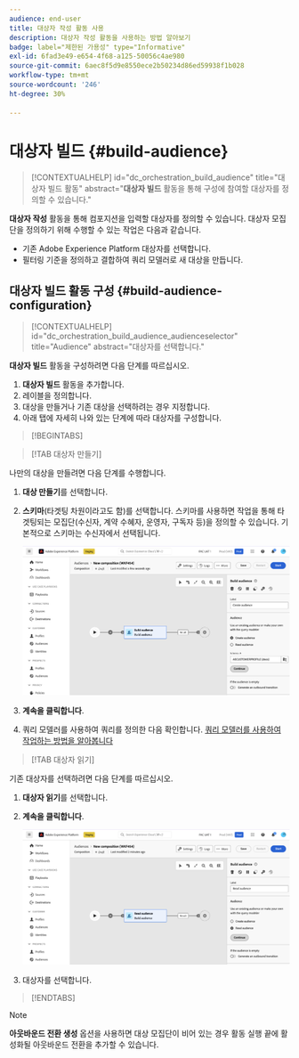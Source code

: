 ```yaml
---
audience: end-user
title: 대상자 작성 활동 사용
description: 대상자 작성 활동을 사용하는 방법 알아보기
badge: label="제한된 가용성" type="Informative"
exl-id: 6fad3e49-e654-4f68-a125-50056c4ae980
source-git-commit: 6aec8f5d9e8550ece2b50234d86ed59938f1b028
workflow-type: tm+mt
source-wordcount: '246'
ht-degree: 30%

---
```


# 대상자 빌드 {#build-audience}

>[!CONTEXTUALHELP]
>id="dc_orchestration_build_audience"
>title="대상자 빌드 활동"
>abstract="**대상자 빌드** 활동을 통해 구성에 참여할 대상자를 정의할 수 있습니다."

**대상자 작성** 활동을 통해 컴포지션을 입력할 대상자를 정의할 수 있습니다. 대상자 모집단을 정의하기 위해 수행할 수 있는 작업은 다음과 같습니다.

* 기존 Adobe Experience Platform 대상자를 선택합니다.
* 필터링 기준을 정의하고 결합하여 쿼리 모델러로 새 대상을 만듭니다.

## 대상자 빌드 활동 구성 {#build-audience-configuration}

>[!CONTEXTUALHELP]
>id="dc_orchestration_build_audience_audienceselector"
>title="Audience"
>abstract="대상자를 선택합니다."

**대상자 빌드** 활동을 구성하려면 다음 단계를 따르십시오.

1. **대상자 빌드** 활동을 추가합니다.
1. 레이블을 정의합니다.
1. 대상을 만들거나 기존 대상을 선택하려는 경우 지정합니다.
1. 아래 탭에 자세히 나와 있는 단계에 따라 대상자를 구성합니다.

>[!BEGINTABS]

>[!TAB 대상자 만들기]

나만의 대상을 만들려면 다음 단계를 수행합니다.

1. **대상 만들기**&#x200B;를 선택합니다.
1. **스키마**(타겟팅 차원이라고도 함)를 선택합니다. 스키마를 사용하면 작업을 통해 타겟팅되는 모집단(수신자, 계약 수혜자, 운영자, 구독자 등)을 정의할 수 있습니다. 기본적으로 스키마는 수신자에서 선택됩니다.

   ![](../assets/build-audience-create.png)

1. **계속을 클릭합니다**.
1. 쿼리 모델러를 사용하여 쿼리를 정의한 다음 확인합니다. [쿼리 모델러를 사용하여 작업하는 방법을 알아봅니다](../../query/query-modeler-overview.md)

>[!TAB 대상자 읽기]

기존 대상자를 선택하려면 다음 단계를 따르십시오.

1. **대상자 읽기**&#x200B;를 선택합니다.
1. **계속을 클릭합니다**.

   ![](../assets/build-audience-read.png)

1. 대상자를 선택합니다.

>[!ENDTABS]

>[!NOTE]
>
>**아웃바운드 전환 생성** 옵션을 사용하면 대상 모집단이 비어 있는 경우 활동 실행 끝에 활성화될 아웃바운드 전환을 추가할 수 있습니다.

<!--
## Examples{#build-audience-examples}

Here is an example of a workflow with two **Build audience** activities. The first one targets the poker players audience, followed by an email delivery. The second one targets the VIP clients audience, followed by an SMS delivery.

![](../assets/workflow-audience-example.png)
-->
